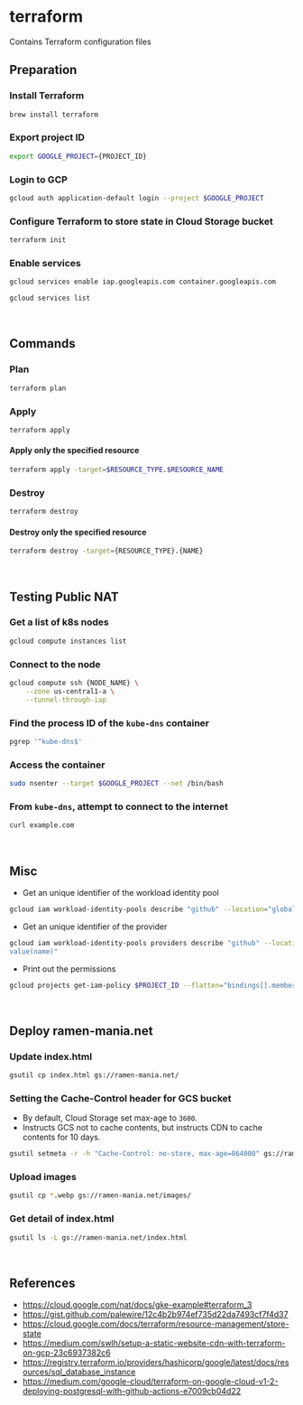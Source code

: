 # terraform
Contains Terraform configuration files

## Preparation
### Install Terraform
```zsh
brew install terraform
```
### Export project ID
```zsh
export GOOGLE_PROJECT={PROJECT_ID}
```
### Login to GCP
```zsh
gcloud auth application-default login --project $GOOGLE_PROJECT
```
### Configure Terraform to store state in Cloud Storage bucket
```zsh
terraform init
```
### Enable services
```zsh
gcloud services enable iap.googleapis.com container.googleapis.com
```
```zsh
gcloud services list
```

&nbsp;

## Commands
### Plan
```zsh
terraform plan
```
### Apply
```zsh
terraform apply
```
#### Apply only the specified resource
```zsh
terraform apply -target=$RESOURCE_TYPE.$RESOURCE_NAME
```
### Destroy
```zsh
terraform destroy
```
#### Destroy only the specified resource
```zsh
terraform destroy -target={RESOURCE_TYPE}.{NAME}
```

&nbsp;

## Testing Public NAT
### Get a list of k8s nodes
```zsh
gcloud compute instances list
```
### Connect to the node
```zsh
gcloud compute ssh {NODE_NAME} \
    --zone us-central1-a \
    --tunnel-through-iap
```
### Find the process ID of the `kube-dns` container
```zsh
pgrep '^kube-dns$'
```
### Access the container
```zsh
sudo nsenter --target $GOOGLE_PROJECT --net /bin/bash
```
### From `kube-dns`, attempt to connect to the internet
```zsh
curl example.com
```

&nbsp;

## Misc
- Get an unique identifier of the workload identity pool
```zsh
gcloud iam workload-identity-pools describe "github" --location="global" --format="value(name)"
```
- Get an unique identifier of the provider
```zsh
gcloud iam workload-identity-pools providers describe "github" --location="global" --workload-identity-pool="github" --format="
value(name)"
```
- Print out the permissions
```zsh
gcloud projects get-iam-policy $PROJECT_ID --flatten="bindings[].members"   
```

&nbsp;

## Deploy ramen-mania.net
### Update index.html
```zsh
gsutil cp index.html gs://ramen-mania.net/
```
### Setting the Cache-Control header for GCS bucket
- By default, Cloud Storage set max-age to `3600`.
- Instructs GCS not to cache contents, but instructs CDN to cache contents for 10 days.
```zsh
gsutil setmeta -r -h "Cache-Control: no-store, max-age=864000" gs://ramen-mania.net
```
### Upload images
```zsh
gsutil cp *.webp gs://ramen-mania.net/images/
```
### Get detail of index.html
```zsh
gsutil ls -L gs://ramen-mania.net/index.html
```

&nbsp;

## References
- https://cloud.google.com/nat/docs/gke-example#terraform_3
- https://gist.github.com/palewire/12c4b2b974ef735d22da7493cf7f4d37
- https://cloud.google.com/docs/terraform/resource-management/store-state
- https://medium.com/swlh/setup-a-static-website-cdn-with-terraform-on-gcp-23c6937382c6
- https://registry.terraform.io/providers/hashicorp/google/latest/docs/resources/sql_database_instance
- https://medium.com/google-cloud/terraform-on-google-cloud-v1-2-deploying-postgresql-with-github-actions-e7009cb04d22
